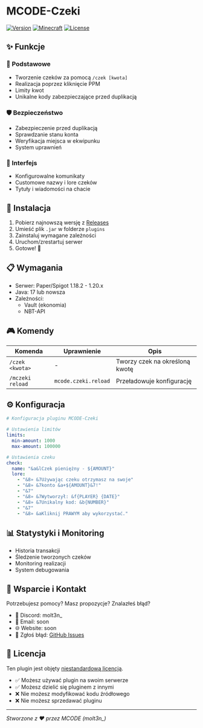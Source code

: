 # MCODE-Czeki

[![Version](https://img.shields.io/badge/version-1.0.0-blue.svg)](https://github.com/MOLTENEK/MCODE-Czeki-Releases/releases)
[![Minecraft](https://img.shields.io/badge/minecraft-1.18.2--1.20.x-green.svg)](https://www.minecraft.net/)
[![License](https://img.shields.io/badge/license-Custom-red.svg)](LICENSE)

## ✨ Funkcje

### 🎯 Podstawowe
- Tworzenie czeków za pomocą `/czek [kwota]`
- Realizacja poprzez kliknięcie PPM
- Limity kwot
- Unikalne kody zabezpieczające przed duplikacją

### 🛡️ Bezpieczeństwo
- Zabezpieczenie przed duplikacją
- Sprawdzanie stanu konta
- Weryfikacja miejsca w ekwipunku
- System uprawnień

### 📱 Interfejs
- Konfigurowalne komunikaty
- Customowe nazwy i lore czeków
- Tytuły i wiadomości na chacie

## 🚀 Instalacja

1. Pobierz najnowszą wersję z [Releases](../../releases)
2. Umieść plik `.jar` w folderze `plugins`
3. Zainstaluj wymagane zależności
4. Uruchom/zrestartuj serwer
5. Gotowe! 🎉

## 📋 Wymagania

- Serwer: Paper/Spigot 1.18.2 - 1.20.x
- Java: 17 lub nowsza
- Zależności:
  - Vault (ekonomia)
  - NBT-API

## 🎮 Komendy

| Komenda | Uprawnienie | Opis |
|---------|-------------|------|
| `/czek <kwota>` | - | Tworzy czek na określoną kwotę |
| `/mczeki reload` | `mcode.czeki.reload` | Przeładowuje konfigurację |

## ⚙️ Konfiguracja

```yaml
# Konfiguracja pluginu MCODE-Czeki

# Ustawienia limitów
limits:
  min-amount: 1000
  max-amount: 100000

# Ustawienia czeku
check:
  name: "&a&lCzek pieniężny - ${AMOUNT}"
  lore:
    - "&8» &7Używając czeku otrzymasz na swoje"
    - "&8» &7konto &a+${AMOUNT}&7!"
    - "&7"
    - "&8» &7Wytworzył: &f{PLAYER} {DATE}"
    - "&8» &7Unikalny kod: &b{NUMBER}"
    - "&7"
    - "&8» &aKliknij PRAWYM aby wykorzystać."
```

## 📊 Statystyki i Monitoring

- Historia transakcji
- Śledzenie tworzonych czeków
- Monitoring realizacji
- System debugowania

## 🤝 Wsparcie i Kontakt

Potrzebujesz pomocy? Masz propozycje? Znalazłeś błąd?
- 💬 Discord: molt3n_
- 📧 Email: soon
- 🌐 Website: soon
- 🐛 Zgłoś błąd: [GitHub Issues](../../issues)

## 📜 Licencja

Ten plugin jest objęty [niestandardową licencją](LICENSE).
- ✅ Możesz używać plugin na swoim serwerze
- ✅ Możesz dzielić się pluginem z innymi
- ❌ Nie możesz modyfikować kodu źródłowego
- ❌ Nie możesz sprzedawać pluginu

---
*Stworzone z ❤️ przez MCODE (molt3n_)*
